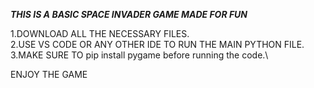***THIS IS A BASIC SPACE INVADER GAME MADE FOR FUN***

1.DOWNLOAD ALL THE NECESSARY FILES.\
2.USE VS CODE OR ANY OTHER IDE TO RUN THE MAIN PYTHON FILE.\
3.MAKE SURE TO pip install pygame before running the code.\

ENJOY THE GAME 
